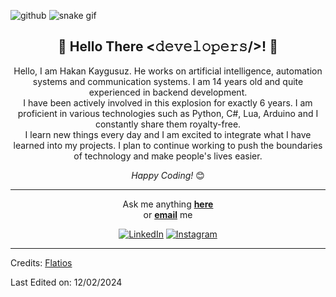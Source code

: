 ![github](https://github.com/Flatios/Flatios/assets/105518542/207a0619-a965-4686-950a-c392a08bc78b)
![snake gif](https://github.com/Flatios/blob/output/github-contribution-grid-snake.gif)


<div align="center">
<h2> 🎈 Hello There <𝚍𝚎𝚟𝚎𝚕𝚘𝚙𝚎𝚛𝚜/>! 🎈</h2>
</div>


<div align="center">
Hello, I am Hakan Kaygusuz. He works on artificial intelligence, automation systems and communication systems. I am 14 years old and quite experienced in backend development. <br>
 I have been actively involved in this explosion for exactly 6 years. I am proficient in various technologies such as Python, C#, Lua, Arduino and I constantly share them royalty-free. <br> I learn new things every day and I am excited to integrate what I have learned into my projects. I plan to continue working to push the boundaries of technology and make people's lives easier. <br>

 <i>Happy Coding!</i> 😊



-----

Ask me anything <a href="https://github.com/Flatios/Flatios/issues/new"><b>here</b></a><br>
or <a href="mailto:hakankaygusuzone@outlook.com"><b>email</b></a> me

<a href="https://www.linkedin.com/in/hakan-k-88b593288/" target="_blank"><img src="https://img.shields.io/badge/LinkedIn-%230077B5.svg?&style=flat-square&logo=linkedin&logoColor=white" alt="LinkedIn"></a>
<a href="https://www.instagram.com/hakankygsz" target="_blank"><img src="https://img.shields.io/badge/Instagram-%23E4405F.svg?&style=flat-square&logo=instagram&logoColor=white" alt="Instagram"></a>

</div>

-----

Credits: [Flatios](https://github.com/Flatios)

Last Edited on: 12/02/2024
